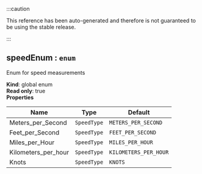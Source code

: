 :::caution

This reference has been auto-generated and therefore is not guaranteed to be using the stable release.

:::

<a name="speedEnum"></a>

## speedEnum : <code>enum</code>

Enum for speed measurements

**Kind**: global enum  
**Read only**: true  
**Properties**

| Name                | Type                   | Default                          |
| ------------------- | ---------------------- | -------------------------------- |
| Meters_per_Second   | <code>SpeedType</code> | <code>METERS_PER_SECOND</code>   |
| Feet_per_Second     | <code>SpeedType</code> | <code>FEET_PER_SECOND</code>     |
| Miles_per_Hour      | <code>SpeedType</code> | <code>MILES_PER_HOUR</code>      |
| Kilometers_per_hour | <code>SpeedType</code> | <code>KILOMETERS_PER_HOUR</code> |
| Knots               | <code>SpeedType</code> | <code>KNOTS</code>               |
